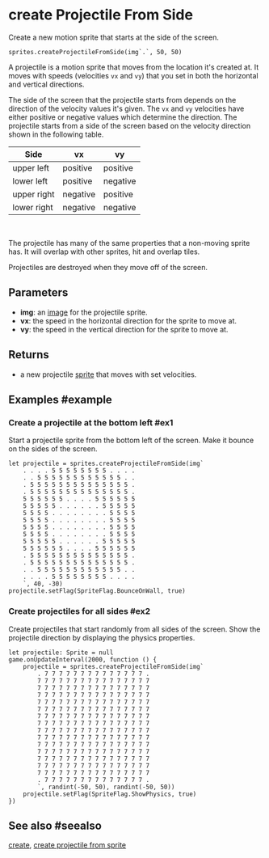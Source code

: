 # create Projectile From Side

Create a new motion sprite that starts at the side of the screen.

```sig
sprites.createProjectileFromSide(img`.`, 50, 50)
```

A projectile is a motion sprite that moves from the location it's created at. It moves with speeds (velocities `vx` and `vy`) that you set in both the horizontal and vertical directions.

The side of the screen that the projectile starts from depends on the direction of the velocity values it's given. The `vx` and `vy` velocities have either positive or negative values which determine the direction. The projectile starts from a side of the screen based on the velocity direction shown in the following table.

|Side|vx|vy|
|-|-|-|
|upper left|positive|positive|
|lower left|positive|negative|
|upper right|negative|positive|
|lower right|negative|negative|
<br/>

The projectile has many of the same properties that a non-moving sprite has. It will overlap with other sprites, hit and overlap tiles.

Projectiles are destroyed when they move off of the screen.

## Parameters

* **img**: an [image](/types/image) for the projectile sprite.
* **vx**: the speed in the horizontal direction for the sprite to move at.
* **vy**: the speed in the vertical direction for the sprite to move at.

## Returns

* a new projectile [sprite](/types/sprite) that moves with set velocities.

## Examples #example

### Create a projectile at the bottom left #ex1

Start a projectile sprite from the bottom left of the screen. Make it bounce on the sides of the screen.

```blocks
let projectile = sprites.createProjectileFromSide(img`
    . . . . 5 5 5 5 5 5 5 5 . . . . 
    . . 5 5 5 5 5 5 5 5 5 5 5 5 . . 
    . 5 5 5 5 5 5 5 5 5 5 5 5 5 5 . 
    . 5 5 5 5 5 5 5 5 5 5 5 5 5 5 . 
    5 5 5 5 5 5 . . . . 5 5 5 5 5 5 
    5 5 5 5 5 . . . . . . 5 5 5 5 5 
    5 5 5 5 . . . . . . . . 5 5 5 5 
    5 5 5 5 . . . . . . . . 5 5 5 5 
    5 5 5 5 . . . . . . . . 5 5 5 5 
    5 5 5 5 . . . . . . . . 5 5 5 5 
    5 5 5 5 5 . . . . . . 5 5 5 5 5 
    5 5 5 5 5 5 . . . . 5 5 5 5 5 5 
    . 5 5 5 5 5 5 5 5 5 5 5 5 5 5 . 
    . 5 5 5 5 5 5 5 5 5 5 5 5 5 5 . 
    . . 5 5 5 5 5 5 5 5 5 5 5 5 . . 
    . . . . 5 5 5 5 5 5 5 5 . . . . 
    `, 40, -30)
projectile.setFlag(SpriteFlag.BounceOnWall, true)
```

### Create projectiles for all sides #ex2

Create projectiles that start randomly from all sides of the screen. Show the projectile direction by displaying the physics properties.

```blocks
let projectile: Sprite = null
game.onUpdateInterval(2000, function () {
    projectile = sprites.createProjectileFromSide(img`
        . 7 7 7 7 7 7 7 7 7 7 7 7 7 7 . 
        7 7 7 7 7 7 7 7 7 7 7 7 7 7 7 7 
        7 7 7 7 7 7 7 7 7 7 7 7 7 7 7 7 
        7 7 7 7 7 7 7 7 7 7 7 7 7 7 7 7 
        7 7 7 7 7 7 7 7 7 7 7 7 7 7 7 7 
        7 7 7 7 7 7 7 7 7 7 7 7 7 7 7 7 
        7 7 7 7 7 7 7 7 7 7 7 7 7 7 7 7 
        7 7 7 7 7 7 7 7 7 7 7 7 7 7 7 7 
        7 7 7 7 7 7 7 7 7 7 7 7 7 7 7 7 
        7 7 7 7 7 7 7 7 7 7 7 7 7 7 7 7 
        7 7 7 7 7 7 7 7 7 7 7 7 7 7 7 7 
        7 7 7 7 7 7 7 7 7 7 7 7 7 7 7 7 
        7 7 7 7 7 7 7 7 7 7 7 7 7 7 7 7 
        7 7 7 7 7 7 7 7 7 7 7 7 7 7 7 7 
        7 7 7 7 7 7 7 7 7 7 7 7 7 7 7 7 
        . 7 7 7 7 7 7 7 7 7 7 7 7 7 7 . 
        `, randint(-50, 50), randint(-50, 50))
    projectile.setFlag(SpriteFlag.ShowPhysics, true)
})
```

## See also #seealso

[create](/reference/sprites/create), [create projectile from sprite](/reference/sprites/create-projectile-from-sprite)